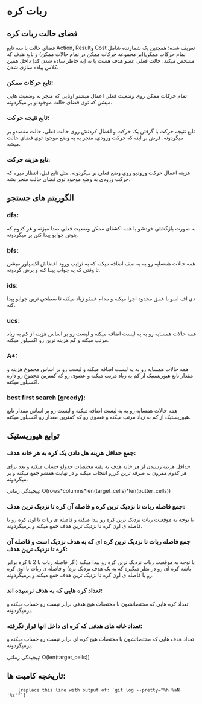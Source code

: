 # ربات کره

## فضای حالت ربات کره

فضای حالت با سه تابع Action, Resultو Cost تعریف شده؛ همچنین یک شمارنده شامل تمام حرکات ممکن(ابر مجموعه حرکات ممکن در تمام حالات ممکن) و تابع هدف که مشخص میکند، حالت فعلی عضو هدف هست یا نه [به خاطر ساده شدن کد] داخل همین کلاس پیاده سازی شدن.

### تابع حرکات ممکن:

تمام حرکات ممکن روی وضعیت فعلی اعمال میشنو اونایی که منجر به وضعیت هایی میشن که توی فضای حالت موجودنو بر میگردونه.

### تابع نتیجه حرکت:

تابع نتیجه حرکت با گرفتن یک حرکت و اعمال کردنش روی حالت فعلی، حالت مقصدو بر میگردونه. فرض بر اینه که حرکت ورودی، منجر به یه وضع موجود توی فضای حالت میشه.

### تابع هزینه حرکت:

هزینه اعمال حرکت ورودیو روی وضع فعلی بر میگردونه. مثل تابع قبل، انتظار میره که حرکت ورودی به وضع موجود توی فضای حالت منجر بشه.

## الگوریتم های جستجو

### dfs:

به صورت بازگشتی خودشو با همه اکشنای ممکن وضعیت فعلی صدا میزنه و هر کدوم که بتونن جوابو پیدا کنن بر میگردونه.

### bfs:

همه حالات همسایه رو به یه صف اضافه میکنه که به ترتیب ورود اعضاش اکسپلور میشن تا وقتی که یه جواب پیدا کنه و برش گردونه.

### ids:

دی اف اسو با عمق محدود اجرا میکنه و مدام عمقو زیاد میکنه تا سطحی ترین جوابو پیدا کنه.

### ucs:

همه حالات همسایه رو به یه لیست اضافه میکنه و لیست رو بر اساس هزینه از کم به زیاد مرتب میکنه و کم هزینه ترین رو اکسپلور میکنه.

### A*:

همه حالات همسایه رو به یه لیست اضافه میکنه و لیست رو بر اساس مجموع هزینه و مقدار تابع هیوریستیک از کم به زیاد مرتب میکنه و عضوی رو که کمترین مجموع رو داره اکسپلور میکنه.

### best first search (greedy):

همه حالات همسایه رو به یه لیست اضافه میکنه و لیست رو بر اساس مقدار تابع هیوریستیک از کم به زیاد مرتب میکنه و عضوی رو که کمترین مقدار رو اکسپلور میکنه.

## توابع هیوریستیک

### جمع حداقل هزینه هل دادن یک کره به هر خانه هدف:

حداقل هزینه رسیدن از هر خانه هدف به بقیه مختصات جدولو حساب میکنه و بعد برای هر کدوم مقرون به صرفه ترین کررو انتخاب میکنه و در نهایت همشو جمع میکنه و بر میگردونه.


پیچیدگی زمانی: O(rows\*columns\*len(target_cells)\*len(butter_cells))

### جمع فاصله ربات تا نزدیک ترین کره و فاصله آن کره تا نزدیک ترین هدف:

با توجه به موقعیت ربات نزدیک ترین کره رو پیدا میکنه و فاصله ی ربات تا اون کره رو با فاصله ی اون کره تا نزدیک ترین هدف جمع میکنه و برمیگردونه.

### جمع فاصله ربات تا نزدیک ترین کره ای که به هدف نزدیک است و فاصله آن کره تا نزدیک ترین هدف:

با توجه به موقعیت ربات نزدیک ترین کره رو پیدا میکنه (اگر فاصله ربات با 2 تا کره برابر باشه کره ای رو در نظر میگیره که به یک هدف نزدیک تره) و فاصله ی ربات تا اون کره رو با فاصله ی اون کره تا نزدیک ترین هدف جمع میکنه و برمیگردونه.

### تعداد کره هایی که به هدف نرسیده اند:

تعداد کره هایی که مختصاتشون با مختصات هیج هدفی برابر نیست رو حساب میکنه و برمیگردونه.

### تعداد خانه های هدفی که کره ای داخل انها قرار نگرفته:

تعداد هدف هایی که مختصاتشون با مختصات هیج کره ای برابر نیست رو حساب میکنه و برمیگردونه.


پیچیدگی زمانی: O(len(target_cells))

## تاریخچه کامیت ها:

```text
    {replace this line with output of: `git log --pretty="%h %aN '%s'"`}
```